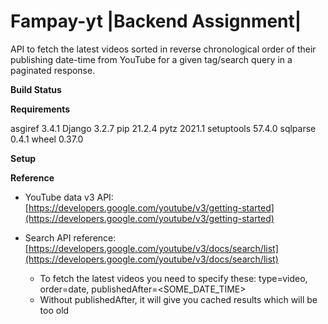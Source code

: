 # Fampay-yt |Backend Assignment|

API to fetch the latest videos sorted in reverse chronological order of their publishing date-time from YouTube for a given tag/search query in a paginated response.

**Build Status**


**Requirements**

asgiref     3.4.1
Django      3.2.7
pip         21.2.4
pytz        2021.1
setuptools  57.4.0
sqlparse    0.4.1
wheel       0.37.0


**Setup**






**Reference**

- YouTube data v3 API: [https://developers.google.com/youtube/v3/getting-started](https://developers.google.com/youtube/v3/getting-started)

- Search API reference: [https://developers.google.com/youtube/v3/docs/search/list](https://developers.google.com/youtube/v3/docs/search/list)
    - To fetch the latest videos you need to specify these: type=video, order=date, publishedAfter=<SOME_DATE_TIME>
    - Without publishedAfter, it will give you cached results which will be too old
